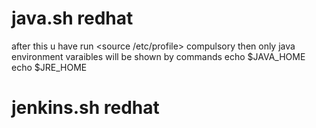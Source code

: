 # java.sh redhat
after this u have run  <source /etc/profile> compulsory then only java environment varaibles will be shown by commands echo $JAVA_HOME 
echo $JRE_HOME 

# jenkins.sh redhat
